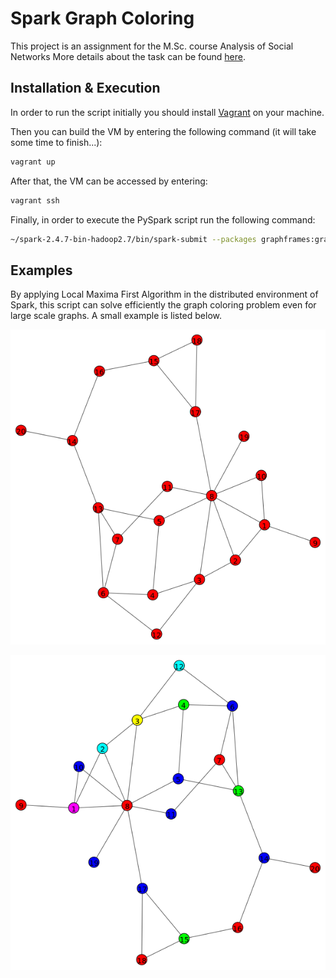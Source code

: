 # Spark Graph Coloring

This project is an assignment for the M.Sc. course Analysis of Social Networks
More details about the task can be found [here](https://github.com/VangelisTsiatouras/spark-graph-coloring/blob/main/M222-Project01.pdf).

## Installation & Execution

In order to run the script initially you should install [Vagrant](https://www.vagrantup.com/docs/installation) on your machine.

Then you can build the VM by entering the following command (it will take some time to finish...):

```bash
vagrant up
```

After that, the VM can be accessed by entering:

```bash 
vagrant ssh
```

Finally, in order to execute the PySpark script run the following command:

```bash
~/spark-2.4.7-bin-hadoop2.7/bin/spark-submit --packages graphframes:graphframes:0.8.1-spark2.4-s_2.11 /vagrant/graph_coloring.py
```

## Examples

By applying Local Maxima First Algorithm in the distributed environment of Spark, this script can solve efficiently the
graph coloring problem even for large scale graphs. A small example is listed below.

![initial-graph](https://github.com/VangelisTsiatouras/spark-graph-coloring/blob/main/output_images/initial_graph.png)

![colored-graph](https://github.com/VangelisTsiatouras/spark-graph-coloring/blob/main/output_images/final_graph.png)
